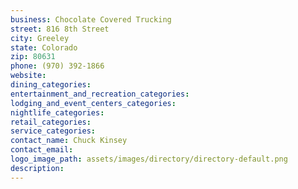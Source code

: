 ```yaml
---
business: Chocolate Covered Trucking
street: 816 8th Street
city: Greeley
state: Colorado
zip: 80631
phone: (970) 392-1866
website: 
dining_categories: 
entertainment_and_recreation_categories: 
lodging_and_event_centers_categories: 
nightlife_categories: 
retail_categories: 
service_categories: 
contact_name: Chuck Kinsey
contact_email: 
logo_image_path: assets/images/directory/directory-default.png
description: 
---
```

